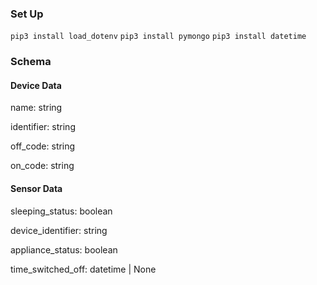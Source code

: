 ### Set Up

`pip3 install load_dotenv`
`pip3 install pymongo`
`pip3 install datetime`

### Schema

#### Device Data

name: string

identifier: string

off_code: string

on_code: string

#### Sensor Data

sleeping_status: boolean

device_identifier: string

appliance_status: boolean

time_switched_off: datetime | None
